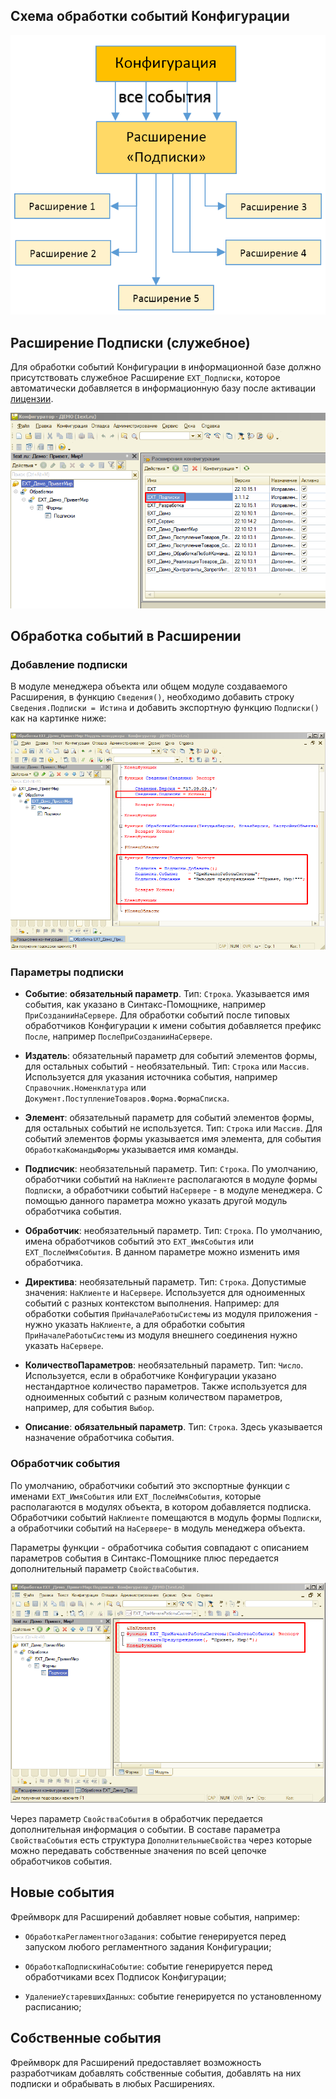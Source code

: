 ## Схема обработки событий Конфигурации

![Screenshot](../img/%D0%A1%D1%85%D0%B5%D0%BC%D0%B0%20%D0%BE%D0%B1%D1%80%D0%B0%D0%B1%D0%BE%D1%82%D0%BA%D0%B8%20%D1%81%D0%BE%D0%B1%D1%8B%D1%82%D0%B8%D0%B9.png)

## Расширение Подписки (служебное)

Для обработки событий Конфигурации в информационной базе должно присутствовать служебное Расширение `ЕХТ_Подписки`, которое автоматически добавляется в информационную базу после активации [лицензии](../3.%20%D0%9B%D0%B8%D1%86%D0%B5%D0%BD%D0%B7%D0%B8%D1%8F.md).

![Screenshot](../img/%D0%9F%D0%BE%D0%B4%D0%BF%D0%B8%D1%81%D0%BA%D0%B8.png)

## Обработка событий в Расширении

### Добавление подписки

В модуле менеджера объекта или общем модуле создаваемого Расширения, в функцию `Сведения()`, необходимо добавить строку `Сведения.Подписки = Истина` и добавить экспортную функцию `Подписки()` как на картинке ниже:

![Screenshot](../img/%D0%9E%D1%82%D0%BC%D0%B5%D1%87%D0%B5%D0%BD%D1%8B%20%D0%BF%D0%BE%D0%B4%D0%BF%D0%B8%D1%81%D0%BA%D0%B8%20%D0%B2%20%D0%BC%D0%BE%D0%B4%D1%83%D0%BB%D0%B5.png)

### Параметры подписки

- **Событие**: **обязательный параметр**. Тип: `Строка`. Указывается имя события, как указано в Синтакс-Помощнике, например `ПриСозданииНаСервере`. Для обработки событий после типовых обработчиков Конфигурации к имени события добавляется префикс `После`, например `ПослеПриСозданииНаСервере`.

- **Издатель**: обязательный параметр для событий элементов формы, для остальных событий - необязательный. Тип: `Строка` или `Массив`. Используется для указания источника события, например `Справочник.Номенклатура` или `Документ.ПоступлениеТоваров.Форма.ФормаСписка`. 

- **Элемент**: обязательный параметр для событий элементов формы, для остальных событий не используется. Тип: `Строка` или `Массив`. Для событий элементов формы указывается имя элемента, для события `ОбработкаКомандыФормы` указывается имя команды.

- **Подписчик**: необязательный параметр. Тип: `Строка`. По умолчанию, обработчики событий на `НаКлиенте` располагаются в модуле формы `Подписки`, а обработчики событий `НаСервере` - в модуле менеджера. С помощью данного параметра можно указать другой модуль обработчика события.

- **Обработчик**: необязательный параметр. Тип: `Строка`. По умолчанию, имена обработчиков событий это `ЕХТ_ИмяСобытия` или `ЕХТ_ПослеИмяСобытия`. В данном параметре можно изменить имя обработчика.

- **Директива**: необязательный параметр. Тип: `Строка`. Допустимые значения: `НаКлиенте` и `НаСервере`. Используется для одноименных событий с разных контекстом выполнения. Например: для обработки события `ПриНачалеРаботыСистемы` из модуля приложения - нужно указать `НаКлиенте`, а для обработки события `ПриНачалеРаботыСистемы` из модуля внешнего соединения нужно указать `НаСервере`.

- **КоличествоПараметров**: необязательный параметр. Тип: `Число`. Используется, если в обработчике Конфигурации указано нестандартное количество параметров. Также используется для одноименных событий с разным количеством параметров, например, для события `Выбор`.

- **Описание**: **обязательный параметр**. Тип: `Строка`. Здесь указывается назначение обработчика события.

### Обработчик события
По умолчанию, обработчики событий это экспортные функции с именами `ЕХТ_ИмяСобытия` или `ЕХТ_ПослеИмяСобытия`, которые располагаются в модулях объекта, в котором добавляется подписка. Обработчики событий `НаКлиенте` помещаются в модуль формы `Подписки`, а обработчики событий на `НаСервере`- в модуль менеджера объекта.

Параметры функции - обработчика события совпадают с описанием параметров события в Синтакс-Помощнике плюс передается дополнительный параметр `СвойстваСобытия`.

![Screenshot](../img/%D0%9F%D1%80%D0%B8%D0%B2%D0%B5%D1%82%20%D0%9C%D0%B8%D1%80%20%D0%9F%D1%80%D0%B8%D0%BC%D0%B5%D1%80%20%D0%BE%D0%B1%D1%80%D0%B0%D0%B1%D0%BE%D1%82%D1%87%D0%B8%D0%BA%D0%B0.png)

Через параметр `СвойстваСобытия` в обработчик передается дополнительная информация о событии. В составе параметра `СвойстваСобытия` есть структура `ДополнительныеСвойства` через которые можно передавать собственные значения по всей цепочке обработчиков события.

## Новые события

Фреймворк для Расширений добавляет новые события, например:

- `ОбработкаРегламентногоЗадания`: событие генерируется перед запуском любого регламентного задания Конфигурации;

- `ОбработкаПодпискиНаСобытие`: событие генерируется перед обработчиками всех Подписок Конфигурации;

- `УдалениеУстаревшихДанных`: событие генерируется по установленному расписанию;

## Собственные события

Фреймворк для Расширений предоставляет возможность разработчикам добавлять собственные события, добавлять на них подписки и обрабывать в любых Расширениях.

